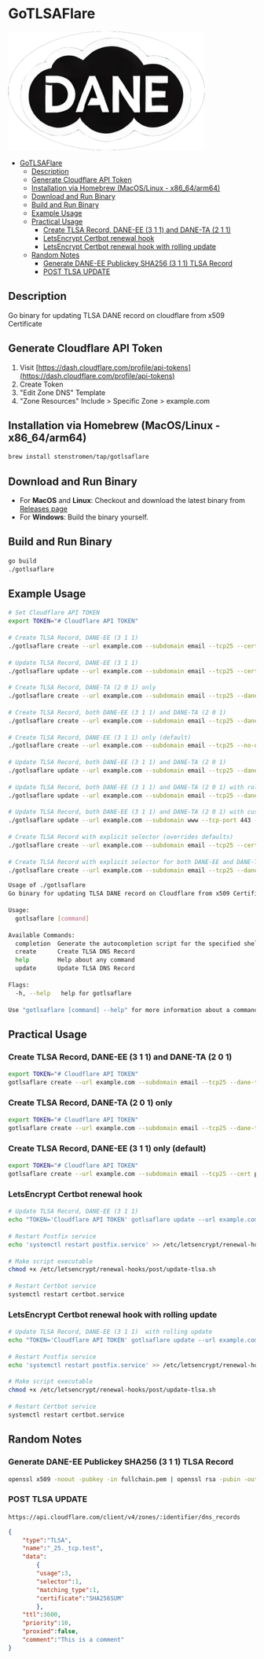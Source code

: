 # GoTLSAFlare

![GoTLSAFlare](./gotlsaflare.webp)

- [GoTLSAFlare](#gotlsaflare)
  - [Description](#description)
  - [Generate Cloudflare API Token](#generate-cloudflare-api-token)
  - [Installation via Homebrew (MacOS/Linux - x86\_64/arm64)](#installation-via-homebrew-macoslinux---x86_64arm64)
  - [Download and Run Binary](#download-and-run-binary)
  - [Build and Run Binary](#build-and-run-binary)
  - [Example Usage](#example-usage)
  - [Practical Usage](#practical-usage)
    - [Create TLSA Record, DANE-EE (3 1 1) and DANE-TA (2 1 1)](#create-tlsa-record-dane-ee-3-1-1-and-dane-ta-2-1-1)
    - [LetsEncrypt Certbot renewal hook](#letsencrypt-certbot-renewal-hook)
    - [LetsEncrypt Certbot renewal hook with rolling update](#letsencrypt-certbot-renewal-hook-with-rolling-update)
  - [Random Notes](#random-notes)
    - [Generate DANE-EE Publickey SHA256 (3 1 1) TLSA Record](#generate-dane-ee-publickey-sha256-3-1-1-tlsa-record)
    - [POST TLSA UPDATE](#post-tlsa-update)

## Description

Go binary for updating TLSA DANE record on cloudflare from x509 Certificate

## Generate Cloudflare API Token

1. Visit [https://dash.cloudflare.com/profile/api-tokens](https://dash.cloudflare.com/profile/api-tokens)
2. Create Token
3. "Edit Zone DNS" Template
4. "Zone Resources" Include > Specific Zone > example.com

## Installation via Homebrew (MacOS/Linux - x86_64/arm64)

```bash
brew install stenstromen/tap/gotlsaflare
```

## Download and Run Binary

- For **MacOS** and **Linux**: Checkout and download the latest binary from [Releases page](https://github.com/Stenstromen/gotlsaflare/releases/latest/)
- For **Windows**: Build the binary yourself.

## Build and Run Binary

```bash
go build
./gotlsaflare
```

## Example Usage

```bash
# Set Cloudflare API TOKEN
export TOKEN="# Cloudflare API TOKEN"

# Create TLSA Record, DANE-EE (3 1 1)
./gotlsaflare create --url example.com --subdomain email --tcp25 --cert path/to/certificate.pem

# Update TLSA Record, DANE-EE (3 1 1)
./gotlsaflare update --url example.com --subdomain email --tcp25 --cert path/to/certificate.pem

# Create TLSA Record, DANE-TA (2 0 1) only
./gotlsaflare create --url example.com --subdomain email --tcp25 --dane-ta --no-dane-ee --cert path/to/fullchain.pem

# Create TLSA Record, both DANE-EE (3 1 1) and DANE-TA (2 0 1)
./gotlsaflare create --url example.com --subdomain email --tcp25 --dane-ta --cert path/to/fullchain.pem

# Create TLSA Record, DANE-EE (3 1 1) only (default)
./gotlsaflare create --url example.com --subdomain email --tcp25 --no-dane-ta --cert path/to/certificate.pem

# Update TLSA Record, both DANE-EE (3 1 1) and DANE-TA (2 0 1)
./gotlsaflare update --url example.com --subdomain email --tcp25 --dane-ta --cert path/to/fullchain.pem

# Update TLSA Record, both DANE-EE (3 1 1) and DANE-TA (2 0 1) with rolling update (keeps old record for TTL seconds, then deletes it)
./gotlsaflare update --url example.com --subdomain email --tcp25 --dane-ta --cert path/to/fullchain.pem --rollover

# Update TLSA Record, both DANE-EE (3 1 1) and DANE-TA (2 0 1) with custom TCP port
./gotlsaflare update --url example.com --subdomain www --tcp-port 443 --dane-ta --cert path/to/fullchain.pem

# Create TLSA Record with explicit selector (overrides defaults)
./gotlsaflare create --url example.com --subdomain email --tcp25 --cert path/to/certificate.pem --selector 0

# Create TLSA Record with explicit selector for both DANE-EE and DANE-TA (overrides defaults)
./gotlsaflare create --url example.com --subdomain email --tcp25 --dane-ta --cert path/to/certificate.pem --selector 0
```

```bash
Usage of ./gotlsaflare
Go binary for updating TLSA DANE record on Cloudflare from x509 Certificate.

Usage:
  gotlsaflare [command]

Available Commands:
  completion  Generate the autocompletion script for the specified shell
  create      Create TLSA DNS Record
  help        Help about any command
  update      Update TLSA DNS Record

Flags:
  -h, --help   help for gotlsaflare

Use "gotlsaflare [command] --help" for more information about a command.
```

## Practical Usage

### Create TLSA Record, DANE-EE (3 1 1) and DANE-TA (2 0 1)

```bash
export TOKEN="# Cloudflare API TOKEN"
gotlsaflare create --url example.com --subdomain email --tcp25 --dane-ta --cert path/to/fullchain.pem
```

### Create TLSA Record, DANE-TA (2 0 1) only

```bash
export TOKEN="# Cloudflare API TOKEN"
gotlsaflare create --url example.com --subdomain email --tcp25 --dane-ta --no-dane-ee --cert path/to/fullchain.pem
```

### Create TLSA Record, DANE-EE (3 1 1) only (default)

```bash
export TOKEN="# Cloudflare API TOKEN"
gotlsaflare create --url example.com --subdomain email --tcp25 --cert path/to/certificate.pem
```

### LetsEncrypt Certbot renewal hook

```bash
# Update TLSA Record, DANE-EE (3 1 1)
echo "TOKEN='Cloudflare API TOKEN' gotlsaflare update --url example.com --subdomain email --tcp25 --cert path/to/fullchain.pem" >> /etc/letsencrypt/renewal-hooks/post/update-tlsa.sh

# Restart Postfix service
echo 'systemctl restart postfix.service' >> /etc/letsencrypt/renewal-hooks/post/update-tlsa.sh

# Make script executable
chmod +x /etc/letsencrypt/renewal-hooks/post/update-tlsa.sh

# Restart Certbot service
systemctl restart certbot.service
```

### LetsEncrypt Certbot renewal hook with rolling update

```bash
# Update TLSA Record, DANE-EE (3 1 1)  with rolling update
echo "TOKEN='Cloudflare API TOKEN' gotlsaflare update --url example.com --subdomain email --tcp25 --dane-ta --cert path/to/fullchain.pem --rollover" >> /etc/letsencrypt/renewal-hooks/post/update-tlsa.sh

# Restart Postfix service
echo 'systemctl restart postfix.service' >> /etc/letsencrypt/renewal-hooks/post/update-tlsa.sh

# Make script executable
chmod +x /etc/letsencrypt/renewal-hooks/post/update-tlsa.sh

# Restart Certbot service
systemctl restart certbot.service
```

## Random Notes

### Generate DANE-EE Publickey SHA256 (3 1 1) TLSA Record

```bash
openssl x509 -noout -pubkey -in fullchain.pem | openssl rsa -pubin -outform DER 2>/dev/null | sha256sum
```

### POST TLSA UPDATE

`https://api.cloudflare.com/client/v4/zones/:identifier/dns_records`

```json
{
    "type":"TLSA",
    "name":"_25._tcp.test",
    "data":
        {
        "usage":3,
        "selector":1,
        "matching_type":1,
        "certificate":"SHA256SUM"
        },
    "ttl":3600,
    "priority":10,
    "proxied":false,
    "comment":"This is a comment"
}
```
